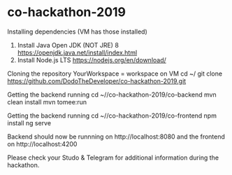 # co-hackathon-2019

Installing dependencies (VM has those installed)
1. Install Java Open JDK (NOT JRE) 8 https://openjdk.java.net/install/index.html
2. Install Node.js LTS https://nodejs.org/en/download/

Cloning the repository YourWorkspace = workspace on VM
cd ~/<YourWorkspace>
git clone https://github.com/DodoTheDeveloper/co-hackathon-2019.git

Getting the backend running
cd ~/<YourWorkspace>/co-hackathon-2019/co-backend 
mvn clean install
mvn tomee:run

Getting the backend running
cd ~/<YourWorkspace>/co-hackathon-2019/co-frontend
npm install
ng serve
  
Backend should now be runnning on http://localhost:8080 and the frontend on http://localhost:4200

Please check your Studo & Telegram for additional information during the hackathon.
